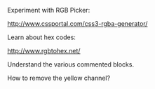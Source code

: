 Experiment with RGB Picker:

http://www.cssportal.com/css3-rgba-generator/

Learn about hex codes:

http://www.rgbtohex.net/

Understand the various commented blocks.

How to remove the yellow channel?

